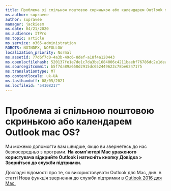 ```yaml
---
title: Проблема зі спільною поштовою скринькою або календарем Outlook mac OS?
ms.author: supravee
author: supravee
manager: jackiesm
ms.date: 04/21/2020
ms.audience: ITPro
ms.topic: article
ms.service: o365-administration
ROBOTS: NOINDEX, NOFOLLOW
localization_priority: Normal
ms.assetid: 77d6f7c0-4a3b-49c6-8def-a18f4a120443
ms.openlocfilehash: 520137fe1e7de1c7da3be1684006c4211baebf76786dc2e1dea7acc91f82cc7a
ms.sourcegitcommit: b5f7da89a650d2915dc652449623c78be6247175
ms.translationtype: MT
ms.contentlocale: uk-UA
ms.lasthandoff: 08/05/2021
ms.locfileid: "54108217"
---
```

# <a name="shared-mailbox-or-calendar-issue-in-outlook-for-mac"></a>Проблема зі спільною поштовою скринькою або календарем Outlook mac OS?

Ми можемо допомогти вам швидше, якщо ви звернетесь до нас безпосередньо з програми. **На комп'ютері Mac ураженого користувача відкрийте Outlook і натисніть кнопку Довідка \> Зверніться до служби підтримки.** 
  
Докладні відомості про те, як використовувати Outlook для Mac, див. в статті Нова функція звернення до служби підтримки в [Outlook 2016 для Mac.](https://answers.microsoft.com/msoffice/forum/msoffice_outlook-mso_mac-mso_mac2016/new-contact-support-feature-in-outlook-2016-for/d4fc21c4-25e2-4e10-b943-1fba6542b517)
  

